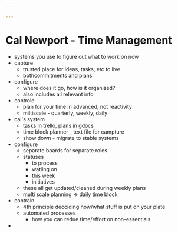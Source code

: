 ```yaml
---

---
```

# Cal Newport - Time Management
- systems you use to figure out what to work on now
- capture
	- trusted place for ideas, tasks, etc to live
	- bothcommitments and plans
- configure
	- where does it go, how is it organized?
	- also includes all relevant info
- controle
	- plan for your time in advanced, not reactivity
	- miltiscale - quarterly, weekly, daily
- cal's system
	- tasks in trello, plans in gdocs
	- time block planner _ text file for campture
	- show down - migrate to stable systems
- configure
	- separate boards for separate roles
	- statuses
		- to process
		- watiing on
		- this week
		- initiatives
	- these all get updated/cleaned during weekly plans
	- multi scale planning -> daily time block
- contrain
	- 4th principle decciding how/what stuff is put on your plate
	- automated processes
		- how you can redue time/effort on non-essentials
- 